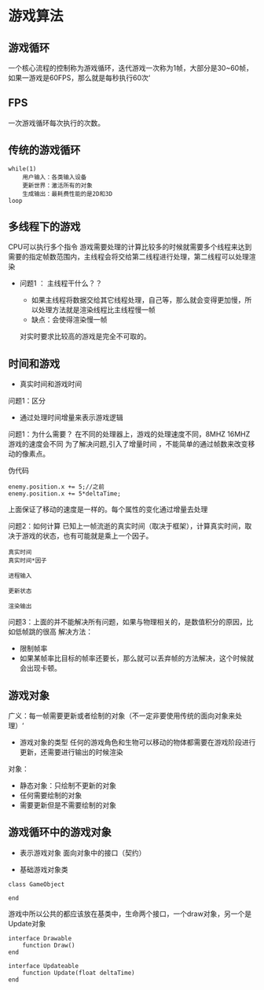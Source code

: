 # 游戏算法

## 游戏循环 
 一个核心流程的控制称为游戏循环，迭代游戏一次称为1帧，大部分是30~60帧，如果一游戏是60FPS，那么就是每秒执行60次‘

## FPS

一次游戏循环每次执行的次数。

## 传统的游戏循环

```
while(1)
    用户输入：各类输入设备
    更新世界：激活所有的对象
    生成输出：最耗费性能的是2D和3D
loop
```

## 多线程下的游戏

CPU可以执行多个指令
游戏需要处理的计算比较多的时候就需要多个线程来达到需要的指定帧数范围内，主线程会将交给第二线程进行处理，第二线程可以处理渲染

- 问题1 ： 主线程干什么？？
    - 如果主线程将数据交给其它线程处理，自己等，那么就会变得更加慢，所以处理方法就是渲染线程比主线程慢一帧
    - 缺点：会使得渲染慢一帧

    对实时要求比较高的游戏是完全不可取的。

## 时间和游戏

- 真实时间和游戏时间

问题1：区分

- 通过处理时间增量来表示游戏逻辑

问题1：为什么需要？
    在不同的处理器上，游戏的处理速度不同，8MHZ 16MHZ游戏的速度会不同
    为了解决问题,引入了增量时间 ，不能简单的通过帧数来改变移动的像素点。

伪代码
```
enemy.position.x += 5;//之前
enemy.position.x += 5*deltaTime;
```
上面保证了移动的速度是一样的。每个属性的变化通过增量去处理

问题2：如何计算
    已知上一帧流逝的真实时间（取决于框架），计算真实时间，取决于游戏的状态，也有可能就是乘上一个因子。

```
真实时间
真实时间*因子

进程输入

更新状态

渲染输出
```

问题3：上面的并不能解决所有问题，如果与物理相关的，是数值积分的原因，比如低帧跳的很高
解决方法：
- 限制帧率
- 如果某帧率比目标的帧率还要长，那么就可以丢弃帧的方法解决，这个时候就会出现卡顿。

## 游戏对象

广义：每一帧需要更新或者绘制的对象（不一定非要使用传统的面向对象来处理）‘

- 游戏对象的类型
任何的游戏角色和生物可以移动的物体都需要在游戏阶段进行更新，还需要进行输出的时候渲染

对象：
- 静态对象：只绘制不更新的对象
- 任何需要绘制的对象
- 需要更新但是不需要绘制的对象

## 游戏循环中的游戏对象

- 表示游戏对象
    面向对象中的接口（契约）

- 基础游戏对象类
```
class GameObject

end
```
游戏中所以公共的都应该放在基类中，生命两个接口，一个draw对象，另一个是Update对象

```
interface Drawable
    function Draw()
end

interface Updateable
    function Update(float deltaTime)
end
```